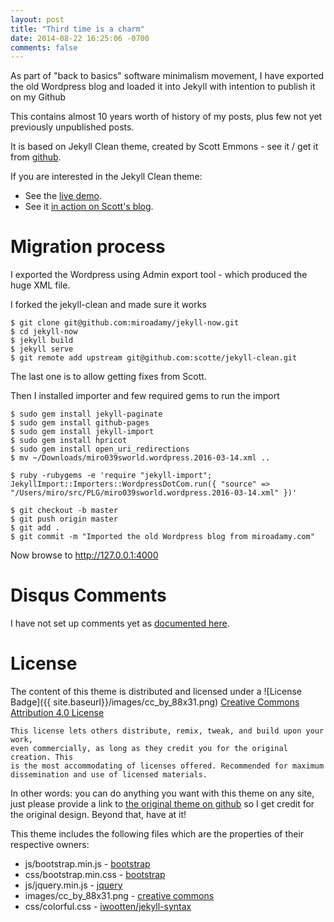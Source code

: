 ```yaml
---
layout: post
title: "Third time is a charm"
date: 2014-08-22 16:25:06 -0700
comments: false
---
```


As part of "back to basics" software minimalism movement, I have exported the old Wordpress blog
and loaded it into Jekyll with intention to publish it on my Github 

This contains almost 10 years worth of history of my posts, plus few not yet previously unpublished posts.

It is based on Jekyll Clean theme, 
created by Scott Emmons - see it / get it from [github](https://github.com/scotte/jekyll-clean).


If you are interested in the Jekyll Clean theme:

* See the [live demo](https://scotte.github.io/jekyll-clean).
* See it [in action on Scott's blog](https://scotte.org).

Migration process
=================

I exported the Wordpress using Admin export tool - which produced the huge XML file.

I forked the jekyll-clean and made sure it works

```
$ git clone git@github.com:miroadamy/jekyll-now.git
$ cd jekyll-now
$ jekyll build
$ jekyll serve
$ git remote add upstream git@github.com:scotte/jekyll-clean.git
```

The last one is to allow getting fixes from Scott.

Then I installed importer and few required gems to run the import

```
$ sudo gem install jekyll-paginate
$ sudo gem install github-pages
$ sudo gem install jekyll-import
$ sudo gem install hpricot
$ sudo gem install open_uri_redirections
$ mv ~/Downloads/miro039sworld.wordpress.2016-03-14.xml ..

$ ruby -rubygems -e 'require "jekyll-import"; JekyllImport::Importers::WordpressDotCom.run({ "source" => "/Users/miro/src/PLG/miro039sworld.wordpress.2016-03-14.xml" })'

$ git checkout -b master
$ git push origin master
$ git add .
$ git commit -m "Imported the old Wordpress blog from miroadamy.com"
```

Now browse to http://127.0.0.1:4000


Disqus Comments
===============

I have not set up comments yet as 
[documented here](https://help.disqus.com/customer/portal/articles/472138-jekyll-installation-instructions).


License
=======

The content of this theme is distributed and licensed under a
![License Badge]({{ site.baseurl}}/images/cc_by_88x31.png)
[Creative Commons Attribution 4.0 License](https://creativecommons.org/licenses/by/4.0/legalcode)

    This license lets others distribute, remix, tweak, and build upon your work,
    even commercially, as long as they credit you for the original creation. This
    is the most accommodating of licenses offered. Recommended for maximum
    dissemination and use of licensed materials.

In other words: you can do anything you want with this theme on any site, just please
provide a link to [the original theme on github](https://github.com/scotte/jekyll-clean)
so I get credit for the original design. Beyond that, have at it!

This theme includes the following files which are the properties of their
respective owners:

* js/bootstrap.min.js - [bootstrap](http://getbootstrap.com)
* css/bootstrap.min.css - [bootstrap](http://getbootstrap.com)
* js/jquery.min.js - [jquery](https://jquery.com)
* images/cc_by_88x31.png - [creative commons](https://creativecommons.org)
* css/colorful.css - [iwootten/jekyll-syntax](https://github.com/iwootten/jekyll-syntax)
